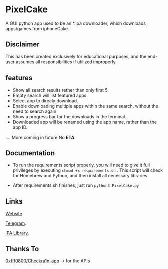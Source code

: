 # PixelCake

A GUI python app used to be an *.ipa downloader, which downloads apps/games from iphoneCake.


## Disclaimer

 This has been created exclusively for educational purposes, and the end-user assumes all responsibilities if utilized improperly.



## features

- Show all search results rether than only first 5.
- Empty search will list featured apps.
- Select app to direcly download.
- Enable downloading multiple apps within the same search, without the need to search again
- Show a progress bar for the downloads in the terminal.
- Downloaded app will be renamed using the app name, rather than the app ID.

  
.... More coming in future No **ETA**.


## Documentation

- To run the requirements script properly, you will need to give it full privileges by executing ```chmod +x requirements.sh``` .
  This script will check for Homebrew and Python, and then install all necessary libraries.

- After requirements.sh finishes, just run ```python3 PixelCake.py```


## Links

[Website](https://t.me/dpixel).

[Telegram](https://t.me/xdanpixel).

[IPA Library](https://t.me/dpixel).

## Thanks To

[0xfff0800/Checkra1n-app](https://github.com/0xfff0800/Checkra1n-app) -> for the APIs
